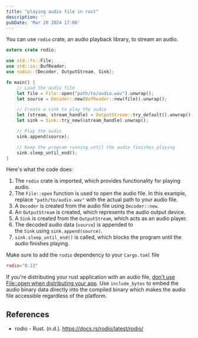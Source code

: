 ```yaml
---
title: "playing audio file in rust"
description: ''
pubDate: 'Mar 20 2024 17:00'
---
```


You can use `rodio` crate, an audio playback library, to stream an audio.

```rust
extern crate rodio;

use std::fs::File;
use std::io::BufReader;
use rodio::{Decoder, OutputStream, Sink};

fn main() {
    // Load the audio file
    let file = File::open("path/to/audio.wav").unwrap();
    let source = Decoder::new(BufReader::new(file)).unwrap();

    // Create a sink to play the audio
    let (stream, stream_handle) = OutputStream::try_default().unwrap();
    let sink = Sink::try_new(&stream_handle).unwrap();

    // Play the audio
    sink.append(source);

    // Keep the program running until the audio finishes playing
    sink.sleep_until_end();
}
```

Here's what the code does:

1. The `rodio` crate is imported, which provides functionality for playing audio.
2. The `File::open` function is used to open the audio file. In this example, replace `"path/to/audio.wav"` with the actual path to your audio file.
3. A `Decoder` is created from the audio file using `Decoder::new`.
4. An `OutputStream` is created, which represents the audio output device.
5. A `Sink` is created from the `OutputStream`, which acts as an audio player.
6. The decoded audio data (`source`) is appended to the `Sink` using `sink.append(source)`.
7. `sink.sleep_until_end()` is called, which blocks the program until the audio finishes playing.

Make sure to add the `rodio` dependency to your `Cargo.toml` file
```toml
rodio="0.13"
```

If you're distributing your rust application with an audio file, [don't use File::open when distributing your app](/notes/dont_use_fileopen_when_distributing_your_app). Use `include_bytes` to embed the audio binary data directly into the compiled binary which makes the audio file accessible regardless of the platform.

## References
- rodio - Rust. (n.d.). https://docs.rs/rodio/latest/rodio/